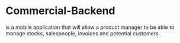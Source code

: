 # Commercial-Backend
is a mobile application that will allow a product manager to be able to manage stocks, salespeople, invoices and potential customers
